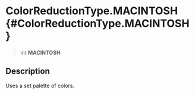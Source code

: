 ColorReductionType.MACINTOSH {#ColorReductionType.MACINTOSH}
============================

> int **MACINTOSH**

Description
-----------

Uses a set palette of colors.
